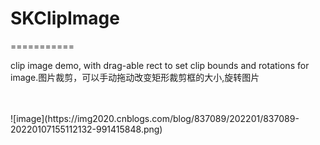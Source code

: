 # SKClipImage
 ===========

clip image demo, with drag-able rect to set clip bounds and rotations for image.图片裁剪，可以手动拖动改变矩形裁剪框的大小,旋转图片<br>

 <br>
  <br>
  ![image](https://img2020.cnblogs.com/blog/837089/202201/837089-20220107155112132-991415848.png)  <br>

